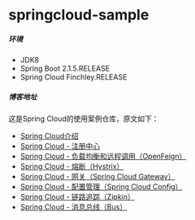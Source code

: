 # springcloud-sample 

##### 环境
- JDK8
- Spring Boot 2.1.5.RELEASE
- Spring Cloud Finchley.RELEASE
##### 博客地址
这是Spring Cloud的使用案例仓库，原文如下：	
- [Spring Cloud介绍](https://blog.csdn.net/wangchengming1/article/details/91875747)	
- [Spring Cloud - 注册中心](https://blog.csdn.net/wangchengming1/article/details/92831716)	
- [Spring Cloud - 负载均衡和远程调用（OpenFeign）](https://blog.csdn.net/wangchengming1/article/details/93074755)	
- [Spring Cloud - 熔断（Hystrix）](https://blog.csdn.net/wangchengming1/article/details/93191815)
- [Spring Cloud - 网关（Spring Cloud Gateway）](https://blog.csdn.net/wangchengming1/article/details/93719792)
- [Spring Cloud - 配置管理（Spring Cloud Config）](https://blog.csdn.net/wangchengming1/article/details/94397518)
- [Spring Cloud - 链路追踪（Zipkin）](https://blog.csdn.net/wangchengming1/article/details/94734539)
- [Spring Cloud - 消息总线（Bus）](https://blog.csdn.net/wangchengming1/article/details/96329200)

